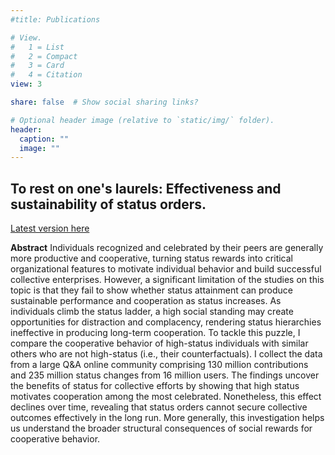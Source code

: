 ```yaml
---
#title: Publications

# View.
#   1 = List
#   2 = Compact
#   3 = Card
#   4 = Citation
view: 3

share: false  # Show social sharing links?

# Optional header image (relative to `static/img/` folder).
header:
  caption: ""
  image: ""
---
```


## To rest on one's laurels: Effectiveness and sustainability of status orders. 
<a href="/files/molina-jmp2022.pdf" target="_blank">Latest version here</a>


**Abstract** Individuals recognized and celebrated by their peers are generally more productive and cooperative, turning status rewards into critical organizational features to motivate individual behavior and build successful collective enterprises. However, a significant limitation of the studies on this topic is that they fail to show whether status attainment can produce sustainable performance and cooperation as status increases. As individuals climb the status ladder, a high social standing may create opportunities for distraction and complacency, rendering status hierarchies ineffective in producing long-term cooperation. To tackle this puzzle, I compare the cooperative behavior of high-status individuals with similar others who are not high-status (i.e., their counterfactuals). I collect the data from a large Q\&A online community comprising 130 million contributions and 235 million status changes from 16 million users. The findings uncover the benefits of status for collective efforts by showing that high status motivates cooperation among the most celebrated. Nonetheless, this effect declines over time, revealing that status orders cannot secure collective outcomes effectively in the long run. More generally, this investigation helps us understand the broader structural consequences of social rewards for cooperative behavior.
